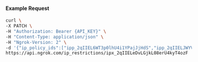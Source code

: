 <!-- Code generated for API Clients. DO NOT EDIT. -->

#### Example Request

```bash
curl \
-X PATCH \
-H "Authorization: Bearer {API_KEY}" \
-H "Content-Type: application/json" \
-H "Ngrok-Version: 2" \
-d '{"ip_policy_ids":["ipp_2qIIEL6WT3p0lhU4i1YPajJjHdS","ipp_2qIIELJWYVLpT6g0oofEhF13smW"]}' \
https://api.ngrok.com/ip_restrictions/ipx_2qIIELeDvLGjkL08erU4kyT4ozF
```
